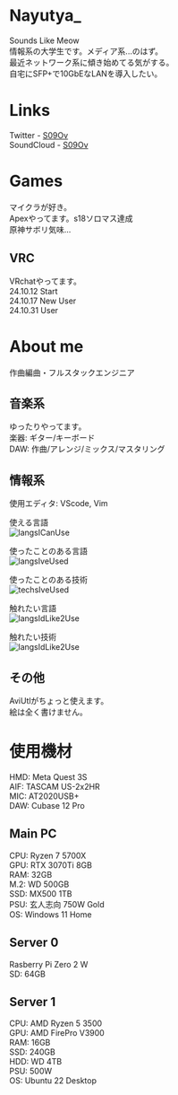 # Nayutya_  
Sounds Like Meow  
情報系の大学生です。メディア系...のはず。  
最近ネットワーク系に傾き始めてる気がする。  
自宅にSFP+で10GbEなLANを導入したい。  
  

# Links
Twitter - [S09Ov](https://x.com/S09Ov)  
SoundCloud - [S09Ov](https://soundcloud.com/s09ov)    
  

# Games  
マイクラが好き。  
Apexやってます。s18ソロマス達成  
原神サボリ気味...  

## VRC  
VRchatやってます。  
24.10.12 Start  
24.10.17 New User  
24.10.31 User  
  

# About me
作曲編曲・フルスタックエンジニア

## 音楽系  
ゆったりやってます。  
楽器: ギター/キーボード  
DAW: 作曲/アレンジ/ミックス/マスタリング  

## 情報系  
使用エディタ: VScode, Vim  

使える言語  
![langsICanUse](https://skillicons.dev/icons?theme=dark&perline=4&i=python)  

使ったことのある言語  
![langsIveUsed](https://skillicons.dev/icons?theme=dark&perline=4&i=c,cpp,cs,java,html,css,js,sqlite)  

使ったことのある技術  
![techsIveUsed](https://skillicons.dev/icons?theme=dark&perline=4&i=unity,git,github,opencv)  

触れたい言語  
![langsIdLike2Use](https://skillicons.dev/icons?theme=dark&perline=4&i=php,rust)  

触れたい技術  
![langsIdLike2Use](https://skillicons.dev/icons?theme=dark&perline=4&i=unrealengine,blender,react,nodejs,kubernetes)  

## その他
AviUtlがちょっと使えます。  
絵は全く書けません。  
  

# 使用機材
HMD: Meta Quest 3S  
AIF: TASCAM US-2x2HR  
MIC: AT2020USB+  
DAW: Cubase 12 Pro

## Main PC
CPU: Ryzen 7 5700X  
GPU: RTX 3070Ti 8GB  
RAM: 32GB  
M.2: WD 500GB  
SSD: MX500 1TB  
PSU: 玄人志向 750W Gold  
OS: Windows 11 Home  

## Server 0
Rasberry Pi Zero 2 W  
SD: 64GB  

## Server 1
CPU: AMD Ryzen 5 3500  
GPU: AMD FirePro V3900  
RAM: 16GB  
SSD: 240GB  
HDD: WD 4TB  
PSU: 500W  
OS: Ubuntu 22 Desktop  
